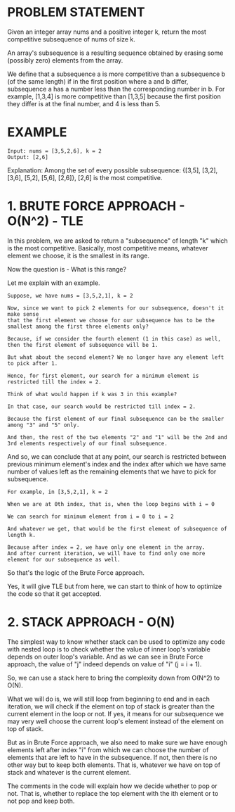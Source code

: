 # PROBLEM STATEMENT

Given an integer array nums and a positive integer k, return the most competitive subsequence of nums of size k.

An array's subsequence is a resulting sequence obtained by erasing some (possibly zero) elements from the array.

We define that a subsequence a is more competitive than a subsequence b (of the same length) if in the first position where a and b differ, subsequence a has a number less than the corresponding number in b. For example, [1,3,4] is more competitive than [1,3,5] because the first position they differ is at the final number, and 4 is less than 5.

# EXAMPLE

    Input: nums = [3,5,2,6], k = 2
    Output: [2,6]

Explanation: Among the set of every possible subsequence: {[3,5], [3,2], [3,6], [5,2], [5,6], [2,6]}, [2,6] is the most competitive.


# **1. BRUTE FORCE APPROACH - O(N^2) - TLE**
In this problem, we are asked to return a "subsequence" of length "k" which is the most competitive. Basically, most competitive means, whatever element we choose, it is the smallest in its range. 

Now the question is - What is this range?

Let me explain with an example. 

	Suppose, we have nums = [3,5,2,1], k = 2
	
	Now, since we want to pick 2 elements for our subsequence, doesn't it make sense 
	that the first element we choose for our subsequence has to be the smallest among the first three elements only?
	
	Because, if we consider the fourth element (1 in this case) as well, then the first element of subsequence will be 1.
	
	But what about the second element? We no longer have any element left to pick after 1. 
	
	Hence, for first element, our search for a minimum element is restricted till the index = 2. 
	
	Think of what would happen if k was 3 in this example?
	
	In that case, our search would be restricted till index = 2. 
	
	Because the first element of our final subsequence can be the smaller among "3" and "5" only.
	
	And then, the rest of the two elements "2" and "1" will be the 2nd and 3rd elements respectively of our final subsequence.
	
	
And so, we can conclude that at any point, our search is restricted between previous minimum element's index and the index after which we have same number of values left as the remaining elements that we have to pick for subsequence.

	For example, in [3,5,2,1], k = 2
	
	When we are at 0th index, that is, when the loop begins with i = 0
	
	We can search for minimum element from i = 0 to i = 2
	
	And whatever we get, that would be the first element of subsequence of length k.
	
	Because after index = 2, we have only one element in the array. 
	And after current iteration, we will have to find only one more element for our subsequence as well.
	
So that's the logic of the Brute Force approach.
	
Yes, it will give TLE but from here, we can start to think of how to optimize the code so that it get accepted.
		
# **2. STACK APPROACH - O(N)**

The simplest way to know whether stack can be used to optimize any code with nested loop is to check whether the value of inner loop's variable depends on outer loop's variable. And as we can see in Brute Force approach, the value of "j" indeed depends on value of "i" (j = i + 1).

So, we can use a stack here to bring the complexity down from O(N^2) to O(N).

What we will do is, we will still loop from beginning to end and in each iteration, we will check if the element on top of stack is greater than the current element in the loop or not. If yes, it means for our subsequence we may very well choose the current loop's element instead of the element on top of stack.

But as in Brute Force approach, we also need to make sure we have enough elements left after index "i" from which we can choose the number of elements that are left to have in the subsequence. If not, then there is no other way but to keep both elements. That is, whatever we have on top of stack and whatever is the current element.

The comments in the code will explain how we decide whether to pop or not. That is, whether to replace the top element with the ith element or to not pop and keep both.